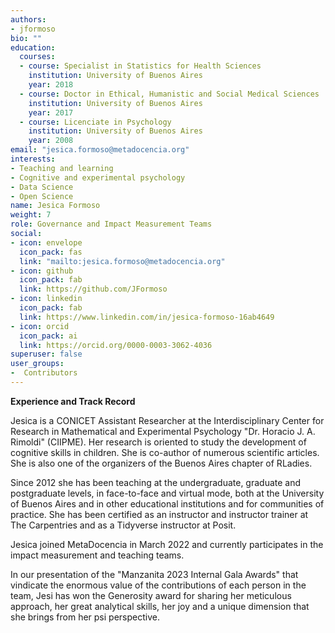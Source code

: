 ```yaml
---
authors:
- jformoso
bio: ""
education:
  courses:
  - course: Specialist in Statistics for Health Sciences
    institution: University of Buenos Aires
    year: 2018
  - course: Doctor in Ethical, Humanistic and Social Medical Sciences
    institution: University of Buenos Aires
    year: 2017
  - course: Licenciate in Psychology
    institution: University of Buenos Aires
    year: 2008
email: "jesica.formoso@metadocencia.org"
interests:
- Teaching and learning
- Cognitive and experimental psychology
- Data Science
- Open Science
name: Jesica Formoso
weight: 7
role: Governance and Impact Measurement Teams 
social:
- icon: envelope
  icon_pack: fas
  link: "mailto:jesica.formoso@metadocencia.org"
- icon: github
  icon_pack: fab
  link: https://github.com/JFormoso
- icon: linkedin
  icon_pack: fab
  link: https://www.linkedin.com/in/jesica-formoso-16ab4649
- icon: orcid
  icon_pack: ai
  link: https://orcid.org/0000-0003-3062-4036
superuser: false
user_groups:
-  Contributors
---
```

**Experience and Track Record**

Jesica is a CONICET Assistant Researcher at the Interdisciplinary Center for Research in Mathematical and Experimental Psychology "Dr. Horacio J. A. Rimoldi" (CIIPME). Her research is oriented to study the development of cognitive skills in children. She is co-author of numerous scientific articles. She is also one of the organizers of the Buenos Aires chapter of RLadies. 

Since 2012 she has been teaching at the undergraduate, graduate and postgraduate levels, in face-to-face and virtual mode, both at the University of Buenos Aires and in other educational institutions and for communities of practice. She has been certified as an instructor and instructor trainer at The Carpentries and as a Tidyverse instructor at Posit.   

Jesica joined MetaDocencia in March 2022 and currently participates in the impact measurement and teaching teams.

In our presentation of the "Manzanita 2023 Internal Gala Awards" that vindicate the enormous value of the contributions of each person in the team, Jesi has won the Generosity award for sharing her meticulous approach, her great analytical skills, her joy and a unique dimension that she brings from her psi perspective.